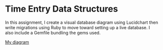 # **Time Entry Data Structures**
In this assignment, I create a visual database diagram using Lucidchart then write migrations using Ruby to move toward setting up a live database. I also include a Gemfile bundling the gems used.

[My diagram](https://www.lucidchart.com/documents/edit/f027093d-e0ac-49bf-9efb-a66f38a2c3bd#)
